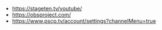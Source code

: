 - https://stageten.tv/youtube/  
- https://obsproject.com/  
- https://www.pscp.tv/account/settings?channelMenu=true  


